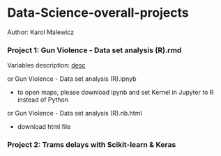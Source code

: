# Data-Science-overall-projects
Author: Karol Malewicz

### Project 1: Gun Violence - Data set analysis (R).rmd

Variables description: [desc](https://github.com/malewiczK/Data-Science-overall-projects/blob/master/Data/Variables%20description.md)

or Gun Violence - Data set analysis (R).ipnyb
- to open maps, please download ipynb and set Kernel in Jupyter to R instead of Python

or Gun Violence - Data set analysis (R).nb.html
- download html file

### Project 2: Trams delays with Scikit-learn & Keras
